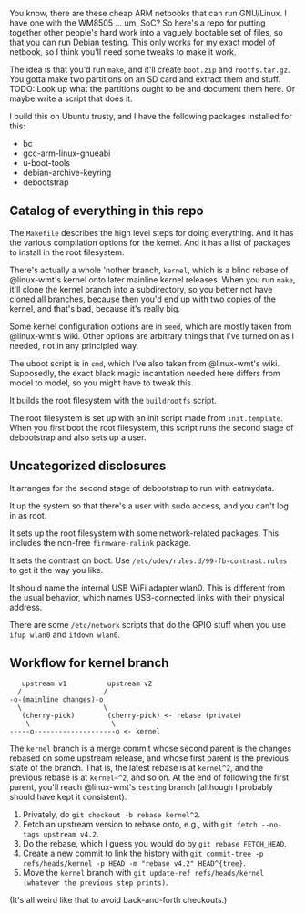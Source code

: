 You know, there are these cheap ARM netbooks that can run GNU/Linux.
I have one with the WM8505 ... um, SoC?
So here's a repo for putting together other people's hard work into a vaguely bootable set of files, so that you can run Debian testing.
This only works for my exact model of netbook, so I think you'll need some tweaks to make it work.

The idea is that you'd run `make`, and it'll create `boot.zip` and `rootfs.tar.gz`.
You gotta make two partitions on an SD card and extract them and stuff.
TODO: Look up what the partitions ought to be and document them here.
Or maybe write a script that does it.

I build this on Ubuntu trusty, and I have the following packages installed for this:
* bc
* gcc-arm-linux-gnueabi
* u-boot-tools
* debian-archive-keyring
* debootstrap

## Catalog of everything in this repo

The `Makefile` describes the high level steps for doing everything.
And it has the various compilation options for the kernel.
And it has a list of packages to install in the root filesystem.

There's actually a whole 'nother branch, `kernel`, which is a blind rebase of @linux-wmt's kernel onto later mainline kernel releases.
When you run `make`, it'll clone the kernel branch into a subdirectory, so you better not have cloned all branches, because then you'd end up with two copies of the kernel, and that's bad, because it's really big.

Some kernel configuration options are in `seed`, which are mostly taken from @linux-wmt's wiki.
Other options are arbitrary things that I've turned on as I needed, not in any principled way.

The uboot script is in `cmd`, which I've also taken from @linux-wmt's wiki.
Supposedly, the exact black magic incantation needed here differs from model to model, so you might have to tweak this.

It builds the root filesystem with the `buildrootfs` script.

The root filesystem is set up with an init script made from `init.template`.
When you first boot the root filesystem, this script runs the second stage of debootstrap and also sets up a user.

## Uncategorized disclosures

It arranges for the second stage of debootstrap to run with eatmydata.

It up the system so that there's a user with sudo access, and you can't log in as root.

It sets up the root filesystem with some network-related packages.
This includes the non-free `firmware-ralink` package.

It sets the contrast on boot.
Use `/etc/udev/rules.d/99-fb-contrast.rules` to get it the way you like.

It should name the internal USB WiFi adapter wlan0.
This is different from the usual behavior, which names USB-connected links with their physical address.

There are some `/etc/network` scripts that do the GPIO stuff when you use `ifup wlan0` and `ifdown wlan0`.

## Workflow for kernel branch

```
   upstream v1          upstream v2
  /                    /
-o-(mainline changes)-o
  \                    \
   (cherry-pick)        (cherry-pick) <- rebase (private)
    \                    \
-----o--------------------o <- kernel

```
The `kernel` branch is a merge commit whose second parent is the changes rebased on some upstream release, and whose first parent is the previous state of the branch.
That is, the latest rebase is at `kernel^2`, and the previous rebase is at `kernel~^2`, and so on.
At the end of following the first parent, you'll reach @linux-wmt's `testing` branch (although I probably should have kept it consistent).

1. Privately, do `git checkout -b rebase kernel^2`.
2. Fetch an upstream version to rebase onto, e.g., with `git fetch --no-tags upstream v4.2`.
3. Do the rebase, which I guess you would do by `git rebase FETCH_HEAD`.
4. Create a new commit to link the history with `git commit-tree -p refs/heads/kernel -p HEAD -m "rebase v4.2" HEAD^{tree}`.
5. Move the `kernel` branch with `git update-ref refs/heads/kernel (whatever the previous step prints)`.

(It's all weird like that to avoid back-and-forth checkouts.)
